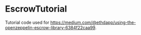 # EscrowTutorial
Tutorial code used for https://medium.com/@ethdapp/using-the-openzeppelin-escrow-library-6384f22caa99.
